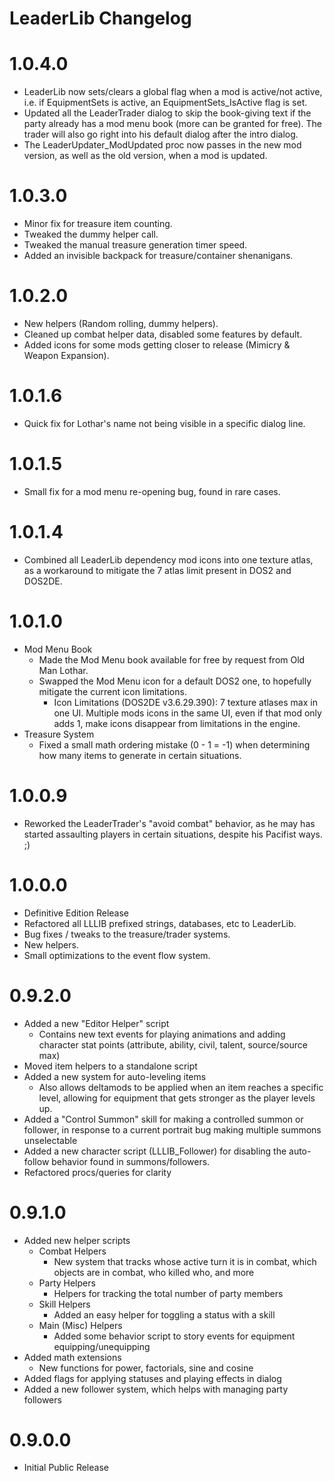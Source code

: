 LeaderLib Changelog
=======
# 1.0.4.0
* LeaderLib now sets/clears a global flag when a mod is active/not active, i.e. if EquipmentSets is active, an EquipmentSets_IsActive flag is set.
* Updated all the LeaderTrader dialog to skip the book-giving text if the party already has a mod menu book (more can be granted for free). The trader will also go right into his default dialog after the intro dialog.
* The LeaderUpdater_ModUpdated proc now passes in the new mod version, as well as the old version, when a mod is updated.

# 1.0.3.0
* Minor fix for treasure item counting.
* Tweaked the dummy helper call.
* Tweaked the manual treasure generation timer speed.
* Added an invisible backpack for treasure/container shenanigans.

# 1.0.2.0
* New helpers (Random rolling, dummy helpers).
* Cleaned up combat helper data, disabled some features by default.
* Added icons for some mods getting closer to release (Mimicry & Weapon Expansion).

# 1.0.1.6
* Quick fix for Lothar's name not being visible in a specific dialog line.

# 1.0.1.5
* Small fix for a mod menu re-opening bug, found in rare cases.

# 1.0.1.4
* Combined all LeaderLib dependency mod icons into one texture atlas, as a workaround to mitigate the 7 atlas limit present in DOS2 and DOS2DE.

# 1.0.1.0
* Mod Menu Book
	* Made the Mod Menu book available for free by request from Old Man Lothar.
	* Swapped the Mod Menu icon for a default DOS2 one, to hopefully mitigate the current icon limitations.
		* Icon Limitations (DOS2DE v3.6.29.390): 7 texture atlases max in one UI. Multiple mods icons in the same UI, even if that mod only adds 1, make icons disappear from limitations in the engine.
* Treasure System
	* Fixed a small math ordering mistake (0 - 1 = -1) when determining how many items to generate in certain situations.

# 1.0.0.9  
* Reworked the LeaderTrader's "avoid combat" behavior, as he may has started assaulting players in certain situations, despite his Pacifist ways. ;)

# 1.0.0.0
* Definitive Edition Release
* Refactored all LLLIB prefixed strings, databases, etc to LeaderLib.
* Bug fixes / tweaks to the treasure/trader systems.
* New helpers.
* Small optimizations to the event flow system.


# 0.9.2.0
* Added a new "Editor Helper" script
	* Contains new text events for playing animations and adding character stat points (attribute, ability, civil, talent, source/source max)
* Moved item helpers to a standalone script
* Added a new system for auto-leveling items
	* Also allows deltamods to be applied when an item reaches a specific level, allowing for equipment that gets stronger as the player levels up.
* Added a "Control Summon" skill for making a controlled summon or follower, in response to a current portrait bug making multiple summons unselectable
* Added a new character script (LLLIB_Follower) for disabling the auto-follow behavior found in summons/followers.
* Refactored procs/queries for clarity

# 0.9.1.0
* Added new helper scripts
	* Combat Helpers
		* New system that tracks whose active turn it is in combat, which objects are in combat, who killed who, and more
	* Party Helpers
		* Helpers for tracking the total number of party members
	* Skill Helpers
		* Added an easy helper for toggling a status with a skill
	* Main (Misc) Helpers
		* Added some behavior script to story events for equipment equipping/unequipping
* Added math extensions
	* New functions for power, factorials, sine and cosine
* Added flags for applying statuses and playing effects in dialog
* Added a new follower system, which helps with managing party followers

# 0.9.0.0
* Initial Public Release
